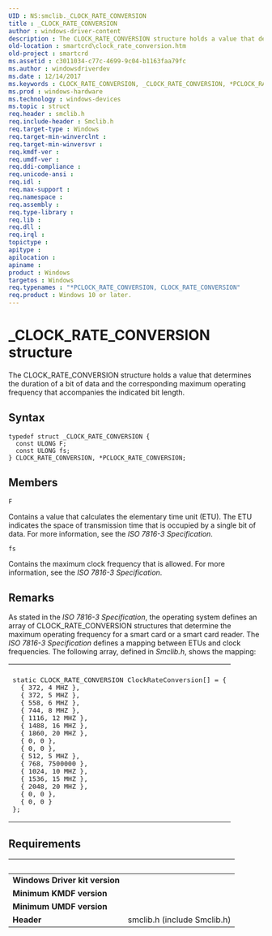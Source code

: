 ```yaml
---
UID : NS:smclib._CLOCK_RATE_CONVERSION
title : _CLOCK_RATE_CONVERSION
author : windows-driver-content
description : The CLOCK_RATE_CONVERSION structure holds a value that determines the duration of a bit of data and the corresponding maximum operating frequency that accompanies the indicated bit length.
old-location : smartcrd\clock_rate_conversion.htm
old-project : smartcrd
ms.assetid : c3011034-c77c-4699-9c04-b1163faa79fc
ms.author : windowsdriverdev
ms.date : 12/14/2017
ms.keywords : CLOCK_RATE_CONVERSION, _CLOCK_RATE_CONVERSION, *PCLOCK_RATE_CONVERSION, smartcrd.clock_rate_conversion, PCLOCK_RATE_CONVERSION, PCLOCK_RATE_CONVERSION structure pointer [Smart Card Reader Devices], smclib/PCLOCK_RATE_CONVERSION, scstruct_260d5a02-28d8-4ef4-ac2a-e81d3ac2814a.xml, smclib/CLOCK_RATE_CONVERSION, CLOCK_RATE_CONVERSION structure [Smart Card Reader Devices]
ms.prod : windows-hardware
ms.technology : windows-devices
ms.topic : struct
req.header : smclib.h
req.include-header : Smclib.h
req.target-type : Windows
req.target-min-winverclnt : 
req.target-min-winversvr : 
req.kmdf-ver : 
req.umdf-ver : 
req.ddi-compliance : 
req.unicode-ansi : 
req.idl : 
req.max-support : 
req.namespace : 
req.assembly : 
req.type-library : 
req.lib : 
req.dll : 
req.irql : 
topictype : 
apitype : 
apilocation : 
apiname : 
product : Windows
targetos : Windows
req.typenames : "*PCLOCK_RATE_CONVERSION, CLOCK_RATE_CONVERSION"
req.product : Windows 10 or later.
---
```


# _CLOCK_RATE_CONVERSION structure
The CLOCK_RATE_CONVERSION structure holds a value that determines the duration of a bit of data and the corresponding maximum operating frequency that accompanies the indicated bit length.

## Syntax
````
typedef struct _CLOCK_RATE_CONVERSION {
  const ULONG F;
  const ULONG fs;
} CLOCK_RATE_CONVERSION, *PCLOCK_RATE_CONVERSION;
````

## Members


`F`

Contains a value that calculates the elementary time unit (ETU). The ETU indicates the space of transmission time that is occupied by a single bit of data. For more information, see the <i>ISO 7816-3 Specification</i>.

`fs`

Contains the maximum clock frequency that is allowed.  For more information, see the <i>ISO 7816-3 Specification</i>.

## Remarks
As stated in the <i>ISO 7816-3 Specification</i>, the operating system defines an array of CLOCK_RATE_CONVERSION structures that determine the maximum operating frequency for a smart card or a smart card reader. The <i>ISO 7816-3 Specification</i> defines a mapping between ETUs and clock frequencies. The following array, defined in <i>Smclib.h</i>, shows the mapping:
<div class="code"><span codelanguage=""><table>
<tr>
<th></th>
</tr>
<tr>
<td>
<pre>static CLOCK_RATE_CONVERSION ClockRateConversion[] = {
  { 372, 4 MHZ }, 
  { 372, 5 MHZ }, 
  { 558, 6 MHZ }, 
  { 744, 8 MHZ }, 
  { 1116, 12 MHZ }, 
  { 1488, 16 MHZ },
  { 1860, 20 MHZ },
  { 0, 0 },
  { 0, 0 },
  { 512, 5 MHZ },
  { 768, 7500000 },
  { 1024, 10 MHZ },
  { 1536, 15 MHZ },
  { 2048, 20 MHZ },
  { 0, 0 },
  { 0, 0 }
}; </pre>
</td>
</tr>
</table></span></div>

## Requirements
| &nbsp; | &nbsp; |
| ---- |:---- |
| **Windows Driver kit version** |  |
| **Minimum KMDF version** |  |
| **Minimum UMDF version** |  |
| **Header** | smclib.h (include Smclib.h) |
